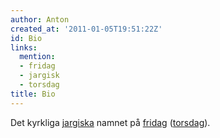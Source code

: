 ```yaml
---
author: Anton
created_at: '2011-01-05T19:51:22Z'
id: Bio
links:
  mention:
  - fridag
  - jargisk
  - torsdag
title: Bio
---
```


Det kyrkliga [jargiska] namnet på [fridag] ([torsdag]).

  [jargiska]: jargisk
  [fridag]: fridag
  [torsdag]: torsdag
